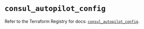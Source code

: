 # `consul_autopilot_config`

Refer to the Terraform Registry for docs: [`consul_autopilot_config`](https://registry.terraform.io/providers/hashicorp/consul/2.20.0/docs/resources/autopilot_config).
